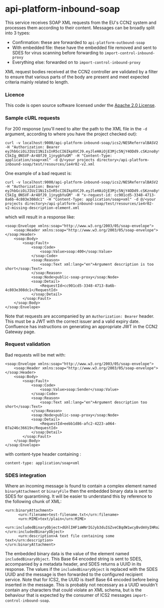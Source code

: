 
# api-platform-inbound-soap

This service receives SOAP XML requests from the EU's CCN2 system and processes them according to their content.
Messages can be broadly split into 3 types:
 - Confirmation: these are forwarded to ```api-platform-outbound-soap```
 - With embedded file: these have the embedded file removed and sent to SDES for virus scanning before forwarding to  ```import-control-inbound-proxy```
 - Everything else: forwarded on to  ```import-control-inbound-proxy```

XML request bodies received at the CCN2 controller are validated by a filter to ensure that various parts of the body are present and meet expected criteria mainly related to length. 
### Licence

This code is open source software licensed under the [Apache 2.0 License]("http://www.apache.org/licenses/LICENSE-2.0.html").

### Sample cURL requests
For 200 response (you'll need to alter the path to the XML file in the `-d` argument, according to where you have the project checked out):
```
curl -v localhost:9000/api-platform-inbound-soap/ics2/NESReferralBASV2  -H "Authorization: Bearer eyJhbGciOiJIUzI1NiIsInR5cCI6IkpXVCJ9.eyJleHAiOjE3Mjc5NjY4ODd9.cSKzno8ytgA8-C5kIg_0NSVF-Ar48fJ9_1jnygbYuGM" -H "Content-Type: application/soap+xml" -d @/<your projects directory>/api-platform-inbound-soap/test/resources/ie4r02-v2.xml
``` 
One example of a bad request is:
```
curl -v localhost:9000/api-platform-inbound-soap/ics2/NESReferralBASV2  -H "Authorization: Bearer eyJhbGciOiJIUzI1NiIsInR5cCI6IkpXVCJ9.eyJleHAiOjE3Mjc5NjY4ODd9.cSKzno8ytgA8-C5kIg_0NSVF-Ar48fJ9_1jnygbYuGM" -H "x-request-id: cc901cd5-3348-4713-8a6b-4c803e308dc1" -H "Content-Type: application/soap+xml" -d @/<your projects directory>/api-platform-inbound-soap/test/resources/ie4r02-v2-missing-description-element.xml
```
which will result in a response like:
```
<soap:Envelope xmlns:soap="http://www.w3.org/2003/05/soap-envelope">
    <soap:Header xmlns:soap="http://www.w3.org/2003/05/soap-envelope"></soap:Header>
    <soap:Body>
        <soap:Fault>
            <soap:Code>
                <soap:Value>soap:400</soap:Value>
            </soap:Code>
            <soap:Reason>
                <soap:Text xml:lang="en">Argument description is too short</soap:Text>
            </soap:Reason>
            <soap:Node>public-soap-proxy</soap:Node>
            <soap:Detail>
                <RequestId>cc901cd5-3348-4713-8a6b-4c803e308dc1</RequestId>
            </soap:Detail>
        </soap:Fault>
    </soap:Body>
</soap:Envelope>
```
Note that requests are accompanied by an `Authorization: Bearer` header. This must be a JWT with the correct issuer 
and a valid expiry date. Confluence has instructions on generating an appropriate JWT in the CCN2 Gateway page.
### Request validation
Bad requests will be met with:
```
<soap:Envelope xmlns:soap="http://www.w3.org/2003/05/soap-envelope">
    <soap:Header xmlns:soap="http://www.w3.org/2003/05/soap-envelope"></soap:Header>
    <soap:Body>
        <soap:Fault>
            <soap:Code>
                <soap:Value>soap:Sender</soap:Value>
            </soap:Code>
            <soap:Reason>
                <soap:Text xml:lang="en">Argument description too short</soap:Text>
            </soap:Reason>
            <soap:Node>public-soap-proxy</soap:Node>
            <soap:Detail>
                <RequestId>eebb1d86-afc2-4223-a064-07a246c36619</RequestId>
            </soap:Detail>
        </soap:Fault>
    </soap:Body>
</soap:Envelope>
```
with content-type header containing :
```
content-type: application/soap+xml
```

### SDES integration
Where an incoming message is found to contain a complex element named `binaryAttachment` or `binaryFile` then the embedded binary
data is sent to SDES for quarantining. It will be easier to understand this by reference to the following chunk of XML:
```
<urn:binaryAttachment>
      <urn:filename>test-filename.txt</urn:filename>
      <urn:MIME>text/plain</urn:MIME>
      <urn:includedBinaryObject>dGhlIHF1aWNrIGJyb3duIGZveCBqdW1wcyBvdmVyIHRoZSBsYXp5IGRvZwo=</urn:includedBinaryObject>
      <urn:description>A text file containing some text</urn:description>
</urn:binaryAttachment>
```

The embedded binary data is the value of the element named `includedBinaryObject`. This Base 64 encoded string is sent to SDES, accompanied
by a metadata header, and SDES returns a UUID in its response.
The values if the `includedBinaryObject` is replaced with the SDES UUID and the message is then forwarded to the configured 
recipient service. Note that for ICS2, the UUID is itself Base 64 encoded before being inserted in the message. This is
probably not necessary as a UUID wouldn't contain any characters that could violate an XML schema, but is the behaviour
that is expected by the consumer of ICS2 messages `import-control-inbound-soap`.
